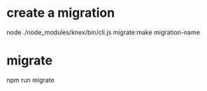 # create a migration
node ./node_modules/knex/bin/cli.js migrate:make migration-name

# migrate
npm run migrate